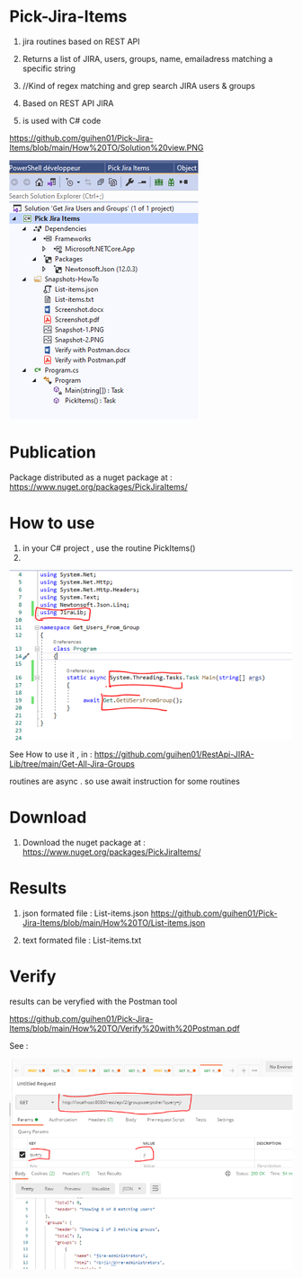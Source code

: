 # Pick-Jira-Items

1.  jira routines based on REST API
2. Returns a list of JIRA, users, groups, name, emailadress matching a specific string
3.   //Kind of regex matching and grep search  JIRA users & groups 
4. Based on REST API JIRA
 
3. is used with C# code 

 https://github.com/guihen01/Pick-Jira-Items/blob/main/How%20TO/Solution%20view.PNG

![alt text](https://github.com/guihen01/Pick-Jira-Items/blob/main/How%20TO/Solution%20view.PNG "Logo Title Text 1")

# Publication

Package distributed as a nuget package at :  https://www.nuget.org/packages/PickJiraItems/

# How to use

1. in your C# project , use the routine PickItems()
2. 

![alt text](https://github.com/guihen01/RestApi-JIRA-Lib/blob/main/Get%20Users%20From%20Group/Screenshots/Capture%20How%20to%20use.PNG "Logo Title Text 1")

See How to use it , in : https://github.com/guihen01/RestApi-JIRA-Lib/tree/main/Get-All-Jira-Groups

routines are async . so use await instruction for some routines 

# Download
1. Download the nuget package at : https://www.nuget.org/packages/PickJiraItems/

# Results 

1. json formated file : List-items.json
https://github.com/guihen01/Pick-Jira-Items/blob/main/How%20TO/List-items.json

2. text formated file : List-items.txt


# Verify

results can be veryfied with the Postman tool

https://github.com/guihen01/Pick-Jira-Items/blob/main/How%20TO/Verify%20with%20Postman.pdf

See : 

![alt text](https://github.com/guihen01/Pick-Jira-Items/blob/main/How%20TO/Capture%20postman.PNG "Logo Title Text 1")

